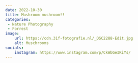```yaml
---
date: 2022-10-30
title: Mushroom mushroom!!
categories:
 - Nature Photography
 - Forrest
image: 
    url: https://cdn.31f-fotografie.nl/_DSC2288-Edit.jpg
    alt: Muschrooms
socials: 
    instagram: https://www.instagram.com/p/CkWbGeIKiYs/
---
```

